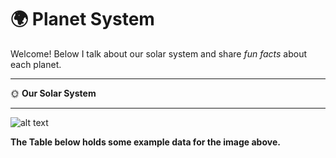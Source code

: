 # 🌍 Planet System

Welcome! Below I talk about our solar system and share *fun facts* about each planet.

---
🌞 **Our Solar System**

---
![alt text](https://upload.wikimedia.org/wikipedia/commons/a/ac/Solar_System_true_color_%28title_and_caption%29.jpg)

**The Table below holds some example data for the image above.**